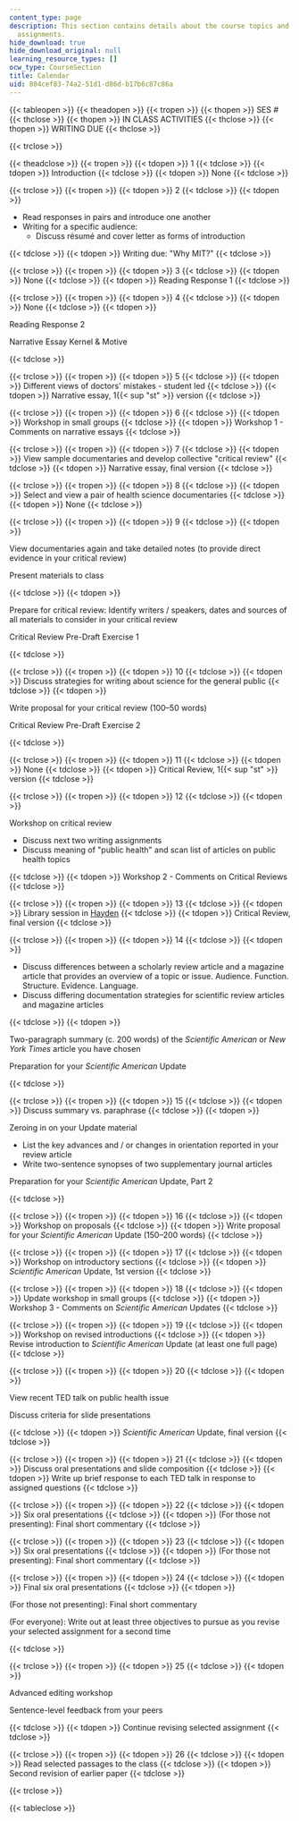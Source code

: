```yaml
---
content_type: page
description: This section contains details about the course topics and key dates for
  assignments.
hide_download: true
hide_download_original: null
learning_resource_types: []
ocw_type: CourseSection
title: Calendar
uid: 804cef83-74a2-51d1-d86d-b17b6c87c86a
---
```


{{< tableopen >}}
{{< theadopen >}}
{{< tropen >}}
{{< thopen >}}
SES #
{{< thclose >}}
{{< thopen >}}
IN CLASS ACTIVITIES
{{< thclose >}}
{{< thopen >}}
WRITING DUE
{{< thclose >}}

{{< trclose >}}

{{< theadclose >}}
{{< tropen >}}
{{< tdopen >}}
1
{{< tdclose >}}
{{< tdopen >}}
Introduction
{{< tdclose >}}
{{< tdopen >}}
None
{{< tdclose >}}

{{< trclose >}}
{{< tropen >}}
{{< tdopen >}}
2
{{< tdclose >}}
{{< tdopen >}}


*   Read responses in pairs and introduce one another
*   Writing for a specific audience:
    *   Discuss résumé and cover letter as forms of introduction


{{< tdclose >}}
{{< tdopen >}}
Writing due: "Why MIT?"
{{< tdclose >}}

{{< trclose >}}
{{< tropen >}}
{{< tdopen >}}
3
{{< tdclose >}}
{{< tdopen >}}
None
{{< tdclose >}}
{{< tdopen >}}
Reading Response 1
{{< tdclose >}}

{{< trclose >}}
{{< tropen >}}
{{< tdopen >}}
4
{{< tdclose >}}
{{< tdopen >}}
None
{{< tdclose >}}
{{< tdopen >}}


Reading Response 2

Narrative Essay Kernel & Motive


{{< tdclose >}}

{{< trclose >}}
{{< tropen >}}
{{< tdopen >}}
5
{{< tdclose >}}
{{< tdopen >}}
Different views of doctors' mistakes - student led
{{< tdclose >}}
{{< tdopen >}}
Narrative essay, 1{{< sup "st" >}} version
{{< tdclose >}}

{{< trclose >}}
{{< tropen >}}
{{< tdopen >}}
6
{{< tdclose >}}
{{< tdopen >}}
Workshop in small groups
{{< tdclose >}}
{{< tdopen >}}
Workshop 1 - Comments on narrative essays
{{< tdclose >}}

{{< trclose >}}
{{< tropen >}}
{{< tdopen >}}
7
{{< tdclose >}}
{{< tdopen >}}
View sample documentaries and develop collective "critical review"
{{< tdclose >}}
{{< tdopen >}}
Narrative essay, final version
{{< tdclose >}}

{{< trclose >}}
{{< tropen >}}
{{< tdopen >}}
8
{{< tdclose >}}
{{< tdopen >}}
Select and view a pair of health science documentaries
{{< tdclose >}}
{{< tdopen >}}
None
{{< tdclose >}}

{{< trclose >}}
{{< tropen >}}
{{< tdopen >}}
9
{{< tdclose >}}
{{< tdopen >}}


View documentaries again and take detailed notes (to provide direct evidence in your critical review)

Present materials to class


{{< tdclose >}}
{{< tdopen >}}


Prepare for critical review: Identify writers / speakers, dates and sources of all materials to consider in your critical review

Critical Review Pre-Draft Exercise 1


{{< tdclose >}}

{{< trclose >}}
{{< tropen >}}
{{< tdopen >}}
10
{{< tdclose >}}
{{< tdopen >}}
Discuss strategies for writing about science for the general public
{{< tdclose >}}
{{< tdopen >}}


Write proposal for your critical review (100–50 words)

Critical Review Pre-Draft Exercise 2


{{< tdclose >}}

{{< trclose >}}
{{< tropen >}}
{{< tdopen >}}
11
{{< tdclose >}}
{{< tdopen >}}
None
{{< tdclose >}}
{{< tdopen >}}
Critical Review, 1{{< sup "st" >}} version
{{< tdclose >}}

{{< trclose >}}
{{< tropen >}}
{{< tdopen >}}
12
{{< tdclose >}}
{{< tdopen >}}


Workshop on critical review

*   Discuss next two writing assignments
*   Discuss meaning of "public health" and scan list of articles on public health topics


{{< tdclose >}}
{{< tdopen >}}
Workshop 2 - Comments on Critical Reviews
{{< tdclose >}}

{{< trclose >}}
{{< tropen >}}
{{< tdopen >}}
13
{{< tdclose >}}
{{< tdopen >}}
Library session in [Hayden](https://libraries.mit.edu/hayden/)
{{< tdclose >}}
{{< tdopen >}}
Critical Review, final version
{{< tdclose >}}

{{< trclose >}}
{{< tropen >}}
{{< tdopen >}}
14
{{< tdclose >}}
{{< tdopen >}}


*   Discuss differences between a scholarly review article and a magazine article that provides an overview of a topic or issue. Audience. Function. Structure. Evidence. Language.
*   Discuss differing documentation strategies for scientific review articles and magazine articles


{{< tdclose >}}
{{< tdopen >}}


Two-paragraph summary (c. 200 words) of the _Scientific American_ or _New York Times_ article you have chosen

Preparation for your _Scientific American_ Update


{{< tdclose >}}

{{< trclose >}}
{{< tropen >}}
{{< tdopen >}}
15
{{< tdclose >}}
{{< tdopen >}}
Discuss summary vs. paraphrase
{{< tdclose >}}
{{< tdopen >}}


Zeroing in on your Update material

*   List the key advances and / or changes in orientation reported in your review article
*   Write two-sentence synopses of two supplementary journal articles

Preparation for your _Scientific American_ Update, Part 2




{{< tdclose >}}

{{< trclose >}}
{{< tropen >}}
{{< tdopen >}}
16
{{< tdclose >}}
{{< tdopen >}}
Workshop on proposals
{{< tdclose >}}
{{< tdopen >}}
Write proposal for your _Scientific American_ Update (150–200 words)
{{< tdclose >}}

{{< trclose >}}
{{< tropen >}}
{{< tdopen >}}
17
{{< tdclose >}}
{{< tdopen >}}
Workshop on introductory sections
{{< tdclose >}}
{{< tdopen >}}
_Scientific American_ Update, 1st version
{{< tdclose >}}

{{< trclose >}}
{{< tropen >}}
{{< tdopen >}}
18
{{< tdclose >}}
{{< tdopen >}}
Update workshop in small groups
{{< tdclose >}}
{{< tdopen >}}
Workshop 3 - Comments on _Scientific American_ Updates
{{< tdclose >}}

{{< trclose >}}
{{< tropen >}}
{{< tdopen >}}
19
{{< tdclose >}}
{{< tdopen >}}
Workshop on revised introductions
{{< tdclose >}}
{{< tdopen >}}
Revise introduction to _Scientific American_ Update (at least one full page)
{{< tdclose >}}

{{< trclose >}}
{{< tropen >}}
{{< tdopen >}}
20
{{< tdclose >}}
{{< tdopen >}}


View recent TED talk on public health issue

Discuss criteria for slide presentations


{{< tdclose >}}
{{< tdopen >}}
_Scientific American_ Update, final version
{{< tdclose >}}

{{< trclose >}}
{{< tropen >}}
{{< tdopen >}}
21
{{< tdclose >}}
{{< tdopen >}}
Discuss oral presentations and slide composition
{{< tdclose >}}
{{< tdopen >}}
Write up brief response to each TED talk in response to assigned questions
{{< tdclose >}}

{{< trclose >}}
{{< tropen >}}
{{< tdopen >}}
22
{{< tdclose >}}
{{< tdopen >}}
Six oral presentations
{{< tdclose >}}
{{< tdopen >}}
(For those not presenting): Final short commentary
{{< tdclose >}}

{{< trclose >}}
{{< tropen >}}
{{< tdopen >}}
23
{{< tdclose >}}
{{< tdopen >}}
Six oral presentations
{{< tdclose >}}
{{< tdopen >}}
(For those not presenting): Final short commentary
{{< tdclose >}}

{{< trclose >}}
{{< tropen >}}
{{< tdopen >}}
24
{{< tdclose >}}
{{< tdopen >}}
Final six oral presentations
{{< tdclose >}}
{{< tdopen >}}


(For those not presenting): Final short commentary

(For everyone): Write out at least three objectives to pursue as you revise your selected assignment for a second time


{{< tdclose >}}

{{< trclose >}}
{{< tropen >}}
{{< tdopen >}}
25
{{< tdclose >}}
{{< tdopen >}}


Advanced editing workshop

Sentence-level feedback from your peers


{{< tdclose >}}
{{< tdopen >}}
Continue revising selected assignment
{{< tdclose >}}

{{< trclose >}}
{{< tropen >}}
{{< tdopen >}}
26
{{< tdclose >}}
{{< tdopen >}}
Read selected passages to the class
{{< tdclose >}}
{{< tdopen >}}
Second revision of earlier paper
{{< tdclose >}}

{{< trclose >}}

{{< tableclose >}}